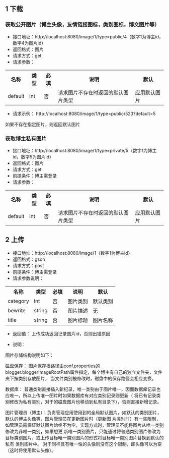 
## 1 下载
### 获取公开图片（博主头像，友情链接图标，类别图标，博文图片等）
- 接口地址：http://localhost:8080/image/1/type=public/4（数字1为博主id，数字4为图片id）
- 返回格式：图片
- 请求方式：get
- 请求参数：
<table>
<tr>
<th>名称</th>
<th>类型</th>
<th>必填</th>
<th>说明</th>
<th>默认</th>
</tr>
<tr>
<td>default</td>
<td>int</td>
<td>否</td>
<td>请求图片不存在时返回的默认图片类型</td>
<td>应用默认图片</td>
</tr>
</table>

- 请求示例：
http://localhost:8080/image/1/type=public/523?default=5

如果不存在指定图片，则返回默认图片

### 获取博主私有图片
- 接口地址：http://localhost:8080/image/1/type=private/5（数字1为博主id，数字5为图片id）
- 返回格式：图片
- 请求方式：get
- 前提条件：博主需登录
- 请求参数：
<table>
<tr>
<th>名称</th>
<th>类型</th>
<th>必填</th>
<th>说明</th>
<th>默认</th>
</tr>
<tr>
<td>default</td>
<td>int</td>
<td>否</td>
<td>请求图片不存在时返回的默认图片类型</td>
<td>应用默认图片</td>
</tr>
</table>

## 2 上传
- 接口地址：http://localhost:8080/image/1（数字1为博主id）
- 返回格式：gson
- 请求方式：post
- 前提条件：博主需登录
- 请求参数说明：
<table>
<tr>
<th>名称</th>
<th>类型</th>
<th>必填</th>
<th>说明</th>
<th>默认</th>
</tr>
<tr>
<td>category</td>
<td>int</td>
<td>否</td>
<td>图片类别</td>
<td>默认类别</td>
</tr>
<tr>
<td>bewrite</td>
<td>string</td>
<td>否</td>
<td>图片描述</td>
<td>无</td>
</tr>
<tr>
<td>title</td>
<td>string</td>
<td>否</td>
<td>图片标题</td>
<td>图片名称</td>
</tr>
</table>

- 返回值：
上传成功返回记录图片id，否则出错原因

- 说明：

图片存储结构说明如下：

磁盘保存：
图片保存根路径由conf.properties的blogger.bloggerImageRootPath属性指定，每个博主有自己的独立文件夹，文件夹下按类别存放图片，
当文件类别被修改时，磁盘中的保存路径会相应变换。

数据库：
普通类别直接插入新纪录，唯一类别由于图片唯一，因而数据库记录也应唯一，所以上传唯一图片时如果数据库有对应类别记录则更新（
将已有记录类别修改为私有类别，对于的磁盘图片也移动到私有目录下），否则直接新增记录。

图片管理员（博主）：负责管理应用使用到的全局默认图片，如默认的类别图片，默认的博主头像等，图片管理员在更新图片时（更新图
片类别时）有一些限制，如管理员需保证默认图片始终不为空，实现方式时，管理员不能将图片从唯一类别修改为非唯一类别，如果想更
新唯一类别图片，只能通过将普通类别图片修改为目标类别图片，或上传目标唯一类别图片的形式将目标唯一类别图片替换到默认的私有
类别图片中。
对于同样具有唯一性的头像则没有这个限制，即头像可以为空（这时将使用默认头像）。
